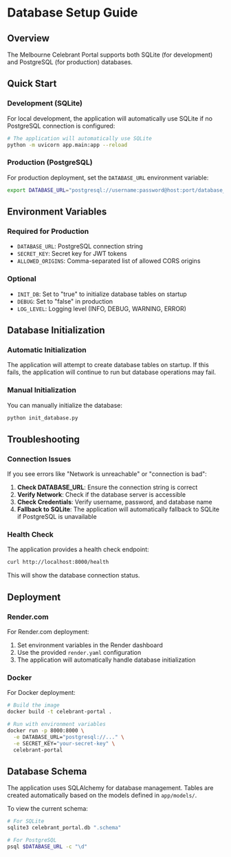 # Database Setup Guide

## Overview

The Melbourne Celebrant Portal supports both SQLite (for development) and PostgreSQL (for production) databases.

## Quick Start

### Development (SQLite)
For local development, the application will automatically use SQLite if no PostgreSQL connection is configured:

```bash
# The application will automatically use SQLite
python -m uvicorn app.main:app --reload
```

### Production (PostgreSQL)
For production deployment, set the `DATABASE_URL` environment variable:

```bash
export DATABASE_URL="postgresql://username:password@host:port/database_name"
```

## Environment Variables

### Required for Production
- `DATABASE_URL`: PostgreSQL connection string
- `SECRET_KEY`: Secret key for JWT tokens
- `ALLOWED_ORIGINS`: Comma-separated list of allowed CORS origins

### Optional
- `INIT_DB`: Set to "true" to initialize database tables on startup
- `DEBUG`: Set to "false" in production
- `LOG_LEVEL`: Logging level (INFO, DEBUG, WARNING, ERROR)

## Database Initialization

### Automatic Initialization
The application will attempt to create database tables on startup. If this fails, the application will continue to run but database operations may fail.

### Manual Initialization
You can manually initialize the database:

```bash
python init_database.py
```

## Troubleshooting

### Connection Issues
If you see errors like "Network is unreachable" or "connection is bad":

1. **Check DATABASE_URL**: Ensure the connection string is correct
2. **Verify Network**: Check if the database server is accessible
3. **Check Credentials**: Verify username, password, and database name
4. **Fallback to SQLite**: The application will automatically fallback to SQLite if PostgreSQL is unavailable

### Health Check
The application provides a health check endpoint:

```bash
curl http://localhost:8000/health
```

This will show the database connection status.

## Deployment

### Render.com
For Render.com deployment:

1. Set environment variables in the Render dashboard
2. Use the provided `render.yaml` configuration
3. The application will automatically handle database initialization

### Docker
For Docker deployment:

```bash
# Build the image
docker build -t celebrant-portal .

# Run with environment variables
docker run -p 8000:8000 \
  -e DATABASE_URL="postgresql://..." \
  -e SECRET_KEY="your-secret-key" \
  celebrant-portal
```

## Database Schema

The application uses SQLAlchemy for database management. Tables are created automatically based on the models defined in `app/models/`.

To view the current schema:
```bash
# For SQLite
sqlite3 celebrant_portal.db ".schema"

# For PostgreSQL
psql $DATABASE_URL -c "\d"
```
